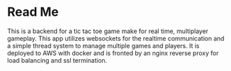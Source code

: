 # Read Me

This is a backend for a tic tac toe game make for real time, multiplayer gameplay.
This app utilizes websockets for the realtime communication and a simple thread system to manage multiple games and players.
It is deployed to AWS with docker and is fronted by an nginx reverse proxy for load balancing and ssl termination.
